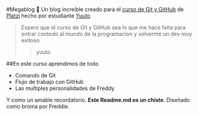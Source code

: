 #Megablog 🦁
Un blog increible creado para el [curso de Git y GitHub](https://platzi.com/clases/git-github/) de [Platzi](https://platzi.com/)  hecho por estudiante [Yuuto](https://platzi.com/p/yuuto/)
>Espero que el curso de Git y GitHub sea lo que me hace falta para entrar contodo al mundo de la programacion y volverme un dev muy exitoso.
>>yuuto

##En este curso aprendimos de todo 
* Comando de Git
* Flujo de trabajo con GitHub
* Las multiples personalidades de Freddy

Y como un amable recordatorio. **Este Readme.md es un chiste**. Diseñado como broma por Freddie.